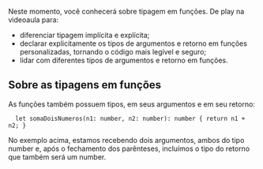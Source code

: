 Neste momento, você conhecerá sobre tipagem em funções. De play na videoaula para:

- diferenciar tipagem implícita e explícita;
- declarar explicitamente os tipos de argumentos e retorno em funções personalizadas, tornando o código mais legível e seguro;
- lidar com diferentes tipos de argumentos e retorno em funções.

## Sobre as tipagens em funções

As funções também possuem tipos, em seus argumentos e em seu retorno: 

```
  let somaDoisNumeros(n1: number, n2: number): number { return n1 + n2; }
```

No exemplo acima, estamos recebendo dois argumentos, ambos do tipo number e, após o fechamento dos parênteses, incluímos o tipo do retorno que também será um number.